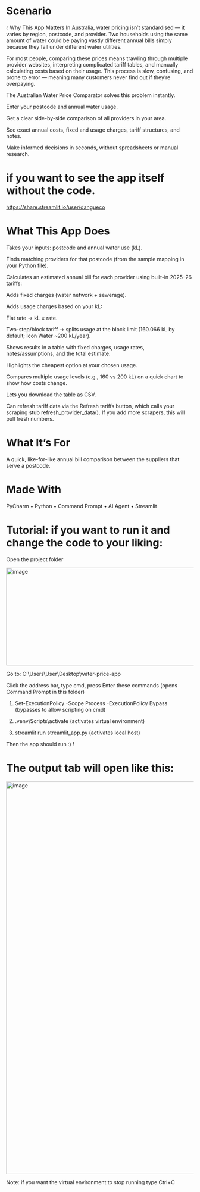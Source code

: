 # Scenario

💧 Why This App Matters
In Australia, water pricing isn’t standardised — it varies by region, postcode, and provider. Two households using the same amount of water could be paying vastly different annual bills simply because they fall under different water utilities.

For most people, comparing these prices means trawling through multiple provider websites, interpreting complicated tariff tables, and manually calculating costs based on their usage. This process is slow, confusing, and prone to error — meaning many customers never find out if they’re overpaying.

The Australian Water Price Comparator solves this problem instantly.

Enter your postcode and annual water usage.

Get a clear side-by-side comparison of all providers in your area.

See exact annual costs, fixed and usage charges, tariff structures, and notes.

Make informed decisions in seconds, without spreadsheets or manual research.

# if you want to see the app itself without the code.

https://share.streamlit.io/user/dangueco

# What This App Does
Takes your inputs: postcode and annual water use (kL).

Finds matching providers for that postcode (from the sample mapping in your Python file).

Calculates an estimated annual bill for each provider using built-in 2025–26 tariffs:

Adds fixed charges (water network + sewerage).

Adds usage charges based on your kL:

Flat rate → kL × rate.

Two-step/block tariff → splits usage at the block limit (160.066 kL by default; Icon Water ~200 kL/year).

Shows results in a table with fixed charges, usage rates, notes/assumptions, and the total estimate.

Highlights the cheapest option at your chosen usage.

Compares multiple usage levels (e.g., 160 vs 200 kL) on a quick chart to show how costs change.

Lets you download the table as CSV.

Can refresh tariff data via the Refresh tariffs button, which calls your scraping stub refresh_provider_data(). If you add more scrapers, this will pull fresh numbers.

# What It’s For
A quick, like-for-like annual bill comparison between the suppliers that serve a postcode.

# Made With
PyCharm • Python • Command Prompt • AI Agent • Streamlit

# Tutorial: if you want to run it and change the code to your liking:
Open the project folder

<img width="675" height="263" alt="image" src="https://github.com/user-attachments/assets/b96dc265-4132-43b0-aeb9-b78318dcb65a" />

Go to: C:\Users\User\Desktop\water-price-app

Click the address bar, type cmd, press Enter these commands (opens Command Prompt in this folder)

1.  Set-ExecutionPolicy -Scope Process -ExecutionPolicy Bypass (bypasses to allow scripting on cmd)

2. .venv\Scripts\activate (activates virtual environment)

3. streamlit run streamlit_app.py (activates local host)

Then the app should run :) !

# The output tab will open like this:

<img width="1927" height="1055" alt="image" src="https://github.com/user-attachments/assets/5e9f42dc-9edb-4603-a3e4-1faf247116d3" />

Note: if you want the virtual environment to stop running type Ctrl+C




